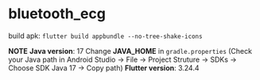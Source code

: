 # bluetooth_ecg

build apk: 
`
flutter build appbundle --no-tree-shake-icons
`

**NOTE**
**Java version**: 17
Change **JAVA_HOME** in `gradle.properties` (Check your Java path in Android Studio -> File -> Project Struture -> SDKs -> Choose SDK Java 17 -> Copy path)
**Flutter version**: 3.24.4
